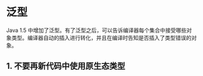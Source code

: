 # 泛型

Java 1.5 中增加了泛型。有了泛型之后，可以告诉编译器每个集合中接受哪些对象类型。编译器自动的插入进行转化，并且在编译时告知是否插入了类型错误的对象。

## 1. 不要再新代码中使用原生态类型

